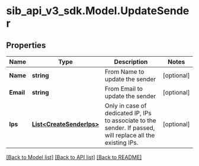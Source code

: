 # sib_api_v3_sdk.Model.UpdateSender
## Properties

Name | Type | Description | Notes
------------ | ------------- | ------------- | -------------
**Name** | **string** | From Name to update the sender | [optional] 
**Email** | **string** | From Email to update the sender | [optional] 
**Ips** | [**List&lt;CreateSenderIps&gt;**](CreateSenderIps.md) | Only in case of dedicated IP, IPs to associate to the sender. If passed, will replace all the existing IPs. | [optional] 

[[Back to Model list]](../README.md#documentation-for-models) [[Back to API list]](../README.md#documentation-for-api-endpoints) [[Back to README]](../README.md)

